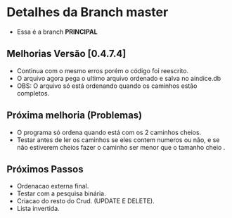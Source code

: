 # Detalhes da Branch master

- Essa é a branch **PRINCIPAL**

## Melhorias Versão [0.4.7.4]

- Continua com o mesmo erros porém o código foi reescrito.
- O arquivo agora pega o ultimo arquivo ordenado e salva no aindice.db
- OBS: O arquivo só está ordenando quando os caminhos estão completos.
 


## Próxima melhoria (Problemas)
- O programa só ordena quando está com os 2 caminhos cheios.
- Testar antes de ler os caminhos se eles contem numeros ou não, e se não estiverem cheios fazer o caminho ser menor que o tamanho cheio . 

## Próximos Passos

- Ordenacao externa final.  
- Testar com a pesquisa binária.  
- Criacao do resto do Crud. (UPDATE E DELETE).   
- Lista invertida.  
